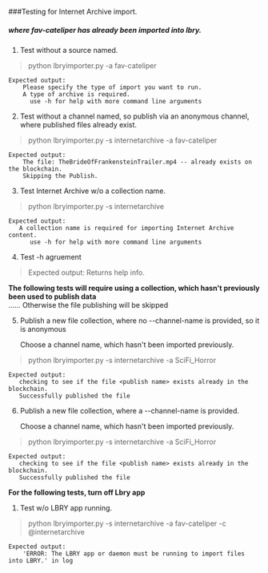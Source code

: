 ###Testing for Internet Archive import.  
#####    where fav-cateliper has already been imported into lbry.

1. Test without a source named.
    
>    python lbryimporter.py -a fav-cateliper
    
    Expected output:
        Please specify the type of import you want to run.
        A type of archive is required.
          use -h for help with more command line arguments

2. Test without a channel named, so publish via an anonymous channel, where published files already exist.
    
>    python lbryimporter.py -s internetarchive -a fav-cateliper
    
    Expected output:
        The file: TheBrideOfFrankensteinTrailer.mp4 -- already exists on the blockchain.
        Skipping the Publish.

3. Test Internet Archive w/o a collection name.
    
>    python lbryimporter.py -s internetarchive 
    
    Expected output:
       A collection name is required for importing Internet Archive content.
          use -h for help with more command line arguments
    
4. Test -h agruement
    
>    Expected output: Returns help info.
    
__The following tests will require using a collection, which hasn't previously been used to publish data__    
......    Otherwise the file publishing will be skipped

5. Publish a new file collection, where no --channel-name is provided, so it is anonymous
    
    Choose a channel name, which hasn't been imported previously.
    
>    python lbryimporter.py -s internetarchive -a SciFi_Horror
    
    Expected output:
       checking to see if the file <publish name> exists already in the blockchain.
       Successfully published the file

6. Publish a new file collection, where a --channel-name is provided.
    
    Choose a channel name, which hasn't been imported previously.
    
>    python lbryimporter.py -s internetarchive -a SciFi_Horror
    
    Expected output:
       checking to see if the file <publish name> exists already in the blockchain.
       Successfully published the file

    
    
__For the following tests, turn off Lbry app__

1. Test w/o LBRY app running.
    
>    python lbryimporter.py -s internetarchive -a fav-cateliper -c @internetarchive
    
    Expected output:
        'ERROR: The LBRY app or daemon must be running to import files into LBRY.' in log


